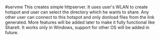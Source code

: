 #servme
This creates simple httpserver. It uses user's WLAN to create hotspot and user can select the directory which he wants to share. Any other user can connect to this hotspot and only donload files from the link generated. More features will be added later to make it fully functional like ShareIt.
It works only in Windows, support for other OS will be added in future.
